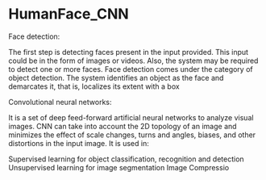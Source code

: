 # HumanFace_CNN

Face detection:

The first step is detecting faces present in the input provided. This input could be in the form of images or videos. Also, the system may be required to detect one or more faces. Face detection comes under the category of object detection. 
The system identifies an object as the face and demarcates it, that is, localizes its extent with a box

Convolutional neural networks:

It is a set of deep feed-forward artificial neural networks to analyze visual images. CNN can take into account the 2D topology of an image and minimizes the effect of scale changes, turns and angles, biases, and other distortions in the input image. It is used in:

Supervised learning for object classification, recognition and detection
Unsupervised learning for image segmentation
Image Compressio
